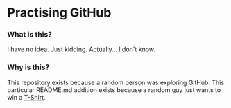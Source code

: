 # Practising GitHub

### What is this?
I have no idea. Just kidding. Actually... I don't know.

### Why is this?
This repository exists because a random person was exploring GitHub. This particular README.md addition exists because a random guy just wants to win a [T-Shirt](https://hacktoberfest.digitalocean.com/).
